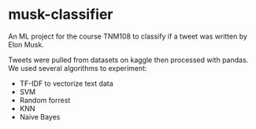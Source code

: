 # musk-classifier
An ML project for the course TNM108 to classify if a tweet was written by Elon Musk.

Tweets were pulled from datasets on kaggle then processed with pandas. We used several algorithms to experiment:
 - TF-IDF to vectorize text data
 - SVM
 - Random forrest
 - KNN
 - Naive Bayes
